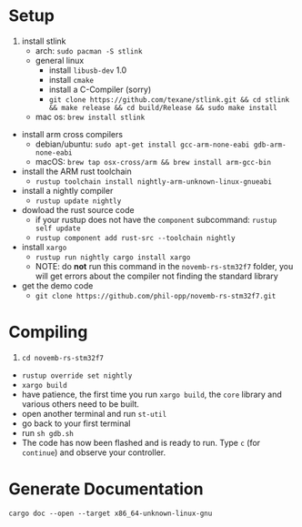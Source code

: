 # Setup

1. install stlink
    * arch: `sudo pacman -S stlink`
    * general linux
        * install `libusb-dev` 1.0
        * install `cmake`
        * install a C-Compiler (sorry)
        * `git clone https://github.com/texane/stlink.git && cd stlink && make release && cd build/Release && sudo make install`
    * mac os: `brew install stlink`
-  install arm cross compilers
    * debian/ubuntu: `sudo apt-get install gcc-arm-none-eabi gdb-arm-none-eabi`
    * macOS: `brew tap osx-cross/arm && brew install arm-gcc-bin`
-  install the ARM rust toolchain
    * `rustup toolchain install nightly-arm-unknown-linux-gnueabi`
-  install a nightly compiler
    * `rustup update nightly`
-  dowload the rust source code
    * if your rustup does not have the `component` subcommand: `rustup self update`
    * `rustup component add rust-src --toolchain nightly`
-  install `xargo`
    * `rustup run nightly cargo install xargo`
    * NOTE: do **not** run this command in the `novemb-rs-stm32f7` folder, you will get errors about the compiler not finding the standard library
-  get the demo code
    * `git clone https://github.com/phil-opp/novemb-rs-stm32f7.git`

# Compiling

1. `cd novemb-rs-stm32f7`
-  `rustup override set nightly`
-  `xargo build`
-  have patience, the first time you run `xargo build`, the `core` library and various others need to be built.
-  open another terminal and run `st-util`
-  go back to your first terminal
-  run `sh gdb.sh`
-  The code has now been flashed and is ready to run. Type `c` (for `continue`) and observe your controller.

# Generate Documentation

`cargo doc --open --target x86_64-unknown-linux-gnu`
